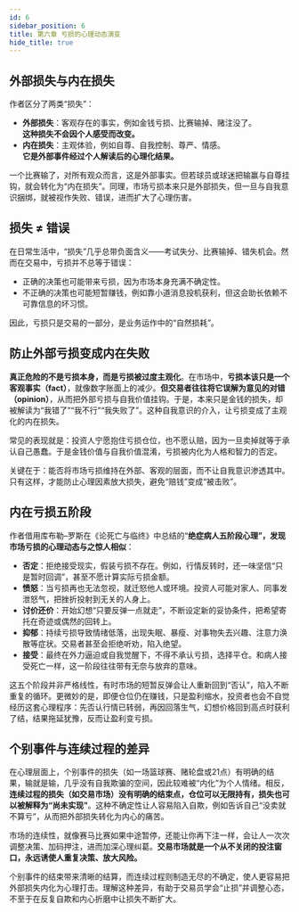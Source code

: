 ```yaml
---
id: 6
sidebar_position: 6
title: 第六章 亏损的心理动态演变
hide_title: true
---
```


## 外部损失与内在损失
作者区分了两类“损失”：
- **外部损失**：客观存在的事实，例如金钱亏损、比赛输掉、赌注没了。  
   **这种损失不会因个人感受而改变。**
- **内在损失**：主观体验，例如自尊、自我控制、尊严、情感。  
   **它是外部事件经过个人解读后的心理化结果。**

一个比赛输了，对所有观众而言，这是外部事实。但若球员或球迷把输赢与自尊挂钩，就会转化为“内在损失”。同理，市场亏损本来只是外部损失，但一旦与自我意识捆绑，就被视作失败、错误，进而扩大了心理伤害。

## 损失 ≠ 错误
在日常生活中，“损失”几乎总带负面含义——考试失分、比赛输掉、错失机会。然而在交易中，亏损并不总等于错误：
- 正确的决策也可能带来亏损，因为市场本身充满不确定性。
- 不正确的决策也可能短暂赚钱，例如靠小道消息投机获利，但这会助长依赖不可靠信息的坏习惯。

因此，亏损只是交易的一部分，是业务运作中的“自然损耗”。

## 防止外部亏损变成内在失败
**真正危险的不是亏损本身，而是亏损被过度主观化**。在市场中，**亏损本该只是一个客观事实（fact）**，就像数字账面上的减少。**但交易者往往将它误解为意见的对错（opinion）**，从而把外部亏损与自我价值挂钩。于是，本来只是金钱的损失，却被解读为“我错了”“我不行”“我失败了”。这种自我意识的介入，让亏损变成了主观化的内在损失。

常见的表现就是：投资人宁愿抱住亏损仓位，也不愿认赔，因为一旦卖掉就等于承认自己愚蠢。于是金钱价值与自我价值混淆，亏损被内化为人格和智力的否定。

关键在于：能否将市场亏损维持在外部、客观的层面，而不让自我意识渗透其中。只有这样，才能防止心理因素放大损失，避免“赔钱”变成“被击败”。

## 内在亏损五阶段
作者借用库布勒–罗斯在《论死亡与临终》中总结的“**绝症病人五阶段心理”，发现市场亏损的心理动态与之惊人相似**：
- **否定**：拒绝接受现实，假装亏损不存在。例如，行情反转时，还一味坚信“只是暂时回调”，甚至不愿计算实际亏损金额。
- **愤怒**：当亏损再也无法忽视，就迁怒他人或环境。投资人可能对家人、同事发泄怒气，把挫折投射到无关的人身上。
- **讨价还价**：开始幻想“只要反弹一点就走”，不断设定新的妥协条件，把希望寄托在奇迹或偶然的回转上。
- **抑郁**：持续亏损导致情绪低落，出现失眠、暴瘦、对事物失去兴趣、注意力涣散等症状。交易者甚至会拒绝听劝，陷入绝望。
- **接受**：最终在外力逼迫或自我觉醒下，不得不承认亏损，选择平仓。和病人接受死亡一样，这一阶段往往带有无奈与放弃的意味。

这五个阶段并非严格线性，有时市场的短暂反弹会让人重新回到“否认”，陷入不断重复的循环。更微妙的是，即便仓位仍在赚钱，只是盈利缩水，投资者也会不自觉经历这套心理程序：先否认行情已转弱，再因回落生气，幻想价格回到高点时获利了结，结果拖延犹豫，反而让盈利变亏损。

## 个别事件与连续过程的差异
在心理层面上，个别事件的损失（如一场篮球赛、赌轮盘或21点）有明确的结果，输就是输，几乎没有自我欺骗的空间，因此较难被“内化”为个人情绪。相反，**连续过程的损失（如交易市场）没有明确的结束点，仓位可以无限持有，损失也可以被解释为“尚未实现”**。这种不确定性让人容易陷入自欺，例如告诉自己“没卖就不算亏”，从而把外部损失转化为内心的痛苦。

市场的连续性，就像赛马比赛如果中途暂停，还能让你再下注一样，会让人一次次调整决策、加码押注，进而加深心理纠葛。**交易市场就是一个从不关闭的投注窗口，永远诱使人重复决策、放大风险。**

个别事件的结束带来清晰的结算，而连续过程则制造无尽的不确定，使人更容易把外部损失内化为心理打击。理解这种差异，有助于交易员学会“止损”并调整心态，不至于在反复自欺和内心折磨中让损失不断扩大。